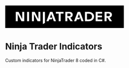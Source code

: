 ![NinjaTrader Logo](images/NT-Logo.jpg)
# Ninja Trader Indicators
Custom indicators for NinjaTrader 8 coded in C#.
